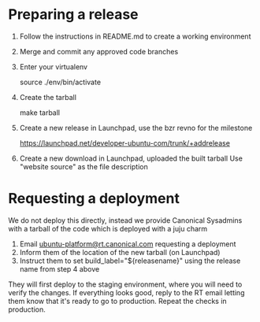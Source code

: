 # Preparing a release

1. Follow the instructions in README.md to create a working environment
2. Merge and commit any approved code branches
3. Enter your virtualenv 

    source ./env/bin/activate
    
4. Create the tarball

    make tarball

4. Create a new release in Launchpad, use the bzr revno for the milestone

    https://launchpad.net/developer-ubuntu-com/trunk/+addrelease

5. Create a new download in Launchpad, uploaded the built tarball
   Use "website source" as the file description


# Requesting a deployment

We do not deploy this directly, instead we provide Canonical Sysadmins
with a tarball of the code which is deployed with a juju charm

1. Email ubuntu-platform@rt.canonical.com requesting a deployment
2. Inform them of the location of the new tarball (on Launchpad)
3. Instruct them to set build_label="${releasename}" using the release name from step 4 above

They will first deploy to the staging environment, where you will need
to verify the changes. If everything looks good, reply to the RT email
letting them know that it's ready to go to production. Repeat the checks
in production.
